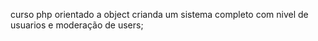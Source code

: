 curso php orientado a object crianda um sistema completo com nivel de usuarios e moderação de users;
